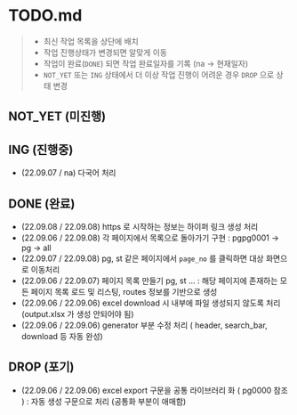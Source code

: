 # TODO.md

> - 최신 작업 목록을 상단에 배치
> - 작업 진행상태가 변경되면 알맞게 이동
> - 작업이 완료(`DONE`) 되면 작업 완료일자를 기록 (na -> 현재일자)
> - `NOT_YET` 또는 `ING` 상태에서 더 이상 작업 진행이 어려운 경우 `DROP` 으로 상태 변경

## NOT_YET (미진행)

## ING (진행중)

- (22.09.07 / na) 다국어 처리

## DONE (완료)

- (22.09.08 / 22.09.08) https 로 시작하는 정보는 하이퍼 링크 생성 처리
- (22.09.06 / 22.09.08) 각 페이지에서 목록으로 돌아가기 구현 : pgpg0001 -> pg -> all
- (22.09.07 / 22.09.08) pg, st 같은 페이지에서 `page_no` 를 클릭하면 대상 화면으로 이동처리
- (22.09.06 / 22.09.07) 페이지 목록 만들기 pg, st ... : 해당 페이지에 존재하는 모든 페이지 목록 로드 및 리스팅, routes 정보를 기반으로 생성
- (22.09.06 / 22.09.06) excel download 시 내부에 파일 생성되지 않도록 처리 (output.xlsx 가 생성 안되어야 됨)
- (22.09.06 / 22.09.06) generator 부분 수정 처리 ( header, search_bar, download 등 자동 완성)

## DROP (포기)

- (22.09.06 / 22.09.06) excel export 구문을 공통 라이브러리 화 ( pg0000 참조 ) : 자동 생성 구문으로 처리 (공통화 부분이 애매함)
